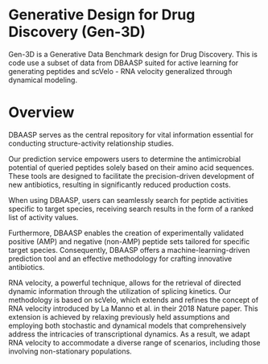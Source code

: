 # Generative Design for Drug Discovery (Gen-3D)
Gen-3D is a Generative Data Benchmark design for Drug Discovery. This is code use  a subset of data from DBAASP suited for active learning for generating peptides and scVelo - RNA velocity generalized through dynamical modeling.


# Overview 

DBAASP serves as the central repository for vital information essential for conducting structure-activity relationship studies.

Our prediction service empowers users to determine the antimicrobial potential of queried peptides solely based on their amino acid sequences. These tools are designed to facilitate the precision-driven development of new antibiotics, resulting in significantly reduced production costs.

When using DBAASP, users can seamlessly search for peptide activities specific to target species, receiving search results in the form of a ranked list of activity values.

Furthermore, DBAASP enables the creation of experimentally validated positive (AMP) and negative (non-AMP) peptide sets tailored for specific target species. Consequently, DBAASP offers a machine-learning-driven prediction tool and an effective methodology for crafting innovative antibiotics.


RNA velocity, a powerful technique, allows for the retrieval of directed dynamic information through the utilization of splicing kinetics. Our methodology is based on scVelo, which extends and refines the concept of RNA velocity introduced by La Manno et al. in their 2018 Nature paper. This extension is achieved by relaxing previously held assumptions and employing both stochastic and dynamical models that comprehensively address the intricacies of transcriptional dynamics. As a result, we adapt RNA velocity to accommodate a diverse range of scenarios, including those involving non-stationary populations.